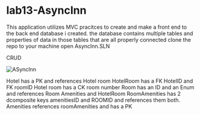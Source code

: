 # lab13-AsyncInn

This application utilizes MVC pracitces to create and make a front end to the back end database i created. the database contains multiple tables and properties of data in those tables that are all properly connected
clone the repo to your machine
open AsyncInn.SLN

CRUD


![ASyncInn](/assets/AsyncInn2.JPG)

Hotel has a PK and references Hotel room
HotelRoom has a FK HotelID and FK roomID
Hotel room has a CK room number
Room has an ID and an Enum and references Room Amenities and HotelRoom
RoomAmenities has 2 dcomposite keys amenitiesID and ROOMID and references them both.
Amenities references roomAmenities and has a PK
